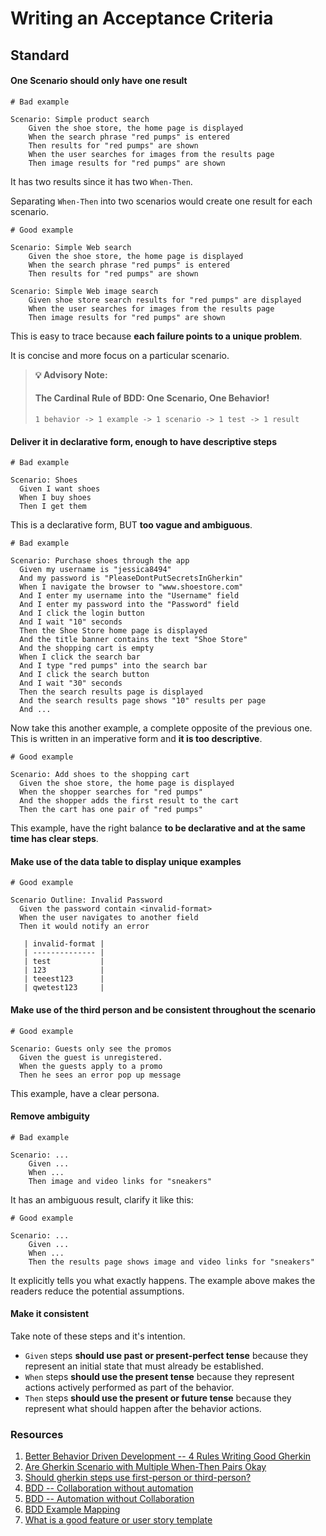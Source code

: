 # Writing an Acceptance Criteria

## Standard

#### One Scenario should only have one result

```gherkin
# Bad example

Scenario: Simple product search
    Given the shoe store, the home page is displayed
    When the search phrase "red pumps" is entered
    Then results for "red pumps" are shown
    When the user searches for images from the results page
    Then image results for "red pumps" are shown
```

It has two results since it has two `When-Then`.

Separating `When-Then` into two scenarios would create one result for each scenario.

```gherkin
# Good example

Scenario: Simple Web search
    Given the shoe store, the home page is displayed
    When the search phrase "red pumps" is entered
    Then results for "red pumps" are shown

Scenario: Simple Web image search
    Given shoe store search results for "red pumps" are displayed
    When the user searches for images from the results page
    Then image results for "red pumps" are shown
```

This is easy to trace because **each failure points to a unique problem**.

It is concise and more focus on a particular scenario.

> **💡 Advisory Note:**
>
> #### The Cardinal Rule of BDD: One Scenario, One Behavior!
>
> `1 behavior -> 1 example -> 1 scenario -> 1 test -> 1 result`

#### Deliver it in declarative form, enough to have descriptive steps

```gherkin
# Bad example

Scenario: Shoes
  Given I want shoes
  When I buy shoes
  Then I get them
```

This is a declarative form, BUT **too vague and ambiguous**.

```gherkin
# Bad example

Scenario: Purchase shoes through the app
  Given my username is "jessica8494"
  And my password is "PleaseDontPutSecretsInGherkin"
  When I navigate the browser to "www.shoestore.com"
  And I enter my username into the "Username" field
  And I enter my password into the "Password" field
  And I click the login button
  And I wait "10" seconds
  Then the Shoe Store home page is displayed
  And the title banner contains the text "Shoe Store"
  And the shopping cart is empty
  When I click the search bar
  And I type "red pumps" into the search bar
  And I click the search button
  And I wait "30" seconds
  Then the search results page is displayed
  And the search results page shows "10" results per page
  And ...
```

Now take this another example, a complete opposite of the previous one. This is written in an imperative form and **it is too descriptive**.

```gherkin
# Good example

Scenario: Add shoes to the shopping cart
  Given the shoe store, the home page is displayed
  When the shopper searches for "red pumps"
  And the shopper adds the first result to the cart
  Then the cart has one pair of "red pumps"
```

This example, have the right balance **to be declarative and at the same time has clear steps**.

#### Make use of the data table to display unique examples

```gherkin
# Good example

Scenario Outline: Invalid Password
  Given the password contain <invalid-format>
  When the user navigates to another field
  Then it would notify an error

   | invalid-format |
   | -------------- |
   | test           |
   | 123            |
   | teeest123      |
   | qwetest123     |
```

#### Make use of the third person and be consistent throughout the scenario

```gherkin
# Good example

Scenario: Guests only see the promos
  Given the guest is unregistered.   
  When the guests apply to a promo
  Then he sees an error pop up message
```

This example, have a clear persona.

#### Remove ambiguity

```gherkin
# Bad example

Scenario: ...
    Given ...
    When ...
    Then image and video links for "sneakers"
```

It has an ambiguous result, clarify it like this:

```gherkin
# Good example

Scenario: ...
    Given ...
    When ...
    Then the results page shows image and video links for "sneakers"
```

It explicitly tells you what exactly happens. The example above makes the readers reduce the potential assumptions.

#### Make it consistent

Take note of these steps and it's intention.

* `Given` steps **should use past or present-perfect tense** because they represent an initial state that must already be established.
* `When` steps **should use the present tense** because they represent actions actively performed as part of the behavior.
* `Then` steps **should use the present or future tense** because they represent what should happen after the behavior actions.

### Resources

1. [Better Behavior Driven Development -- 4 Rules Writing Good Gherkin](https://techbeacon.com/app-dev-testing/better-behavior-driven-development-4-rules-writing-good-gherkin)
2. [Are Gherkin Scenario with Multiple When-Then Pairs Okay](https://automationpanda.com/2018/02/03/are-gherkin-scenarios-with-multiple-when-then-pairs-okay/)
3. [Should gherkin steps use first-person or third-person?](https://automationpanda.com/2017/01/18/should-gherkin-steps-use-first-person-or-third-person/)
4. [BDD -- Collaboration without automation](https://automationpanda.com/2017/07/26/bdd%E2%80%91%E2%80%91-collaboration-without-automation/)
5. [BDD -- Automation without Collaboration](https://automationpanda.com/2017/07/26/bdd-automation-without-collaboration/)
6. [BDD Example Mapping](https://automationpanda.com/2018/02/27/bdd-example-mapping/)
7. [What is a good feature or user story template](https://www.aha.io/roadmapping/guide/requirements-management/what-is-a-good-feature-or-user-story-template)

